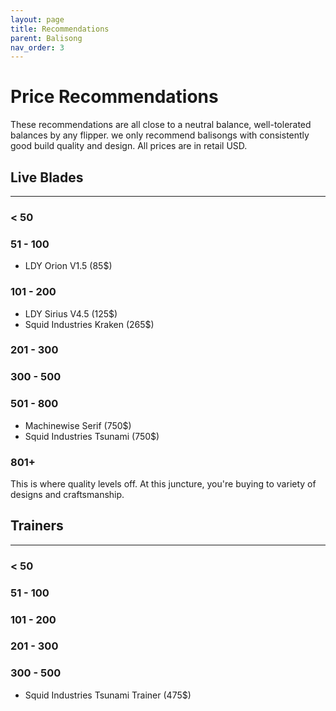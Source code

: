 ```yaml
---
layout: page
title: Recommendations
parent: Balisong
nav_order: 3
---
```


# Price Recommendations
These recommendations are all close to a neutral balance, well-tolerated balances by any flipper. we only recommend balisongs with consistently good build quality and design. All prices are in retail USD.

## Live Blades
---
### < 50

### 51 - 100
- LDY Orion V1.5 (85$)

### 101 - 200
- LDY Sirius V4.5 (125$)
- Squid Industries Kraken (265$)

### 201 - 300

### 300 - 500

### 501 - 800
- Machinewise Serif (750$)
- Squid Industries Tsunami (750$)

### 801+
This is where quality levels off. At this juncture, you're buying to variety of designs and craftsmanship.

## Trainers
---
### < 50

### 51 - 100

### 101 - 200

### 201 - 300

### 300 - 500
- Squid Industries Tsunami Trainer (475$)
